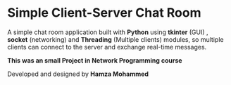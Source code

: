 # Simple Client-Server Chat Room

A simple chat room application built with **Python** using **tkinter** (GUI) , **socket** (networking) and **Threading** (Multiple clients) modules, so multiple clients can connect to the server and exchange real-time messages.

**This was an small Project in Network Programming course**

Developed and designed by **Hamza Mohammed**
